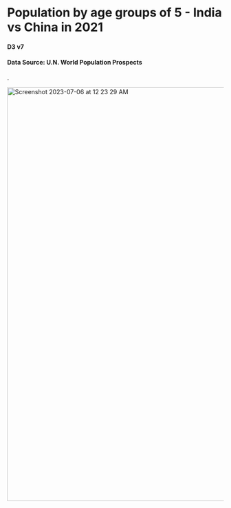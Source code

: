 # Population by age groups of 5 - India vs China in 2021

#### D3 v7
#### Data Source: U.N. World Population Prospects

.

<img width="963" alt="Screenshot 2023-07-06 at 12 23 29 AM" src="https://github.com/sv09/Population_India_China/assets/38870742/b56a2f9e-535e-4026-96d1-b8ac195fa1ff">
